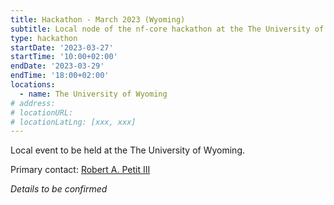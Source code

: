 ```yaml
---
title: Hackathon - March 2023 (Wyoming)
subtitle: Local node of the nf-core hackathon at the The University of Wyoming.
type: hackathon
startDate: '2023-03-27'
startTime: '10:00+02:00'
endDate: '2023-03-29'
endTime: '18:00+02:00'
locations:
  - name: The University of Wyoming
# address:
# locationURL:
# locationLatLng: [xxx, xxx]
---
```


Local event to be held at the The University of Wyoming.

Primary contact: [<i class="fab fa-slack"></i> Robert A. Petit III](https://nfcore.slack.com/team/U01PGBF4P0R)

_Details to be confirmed_

